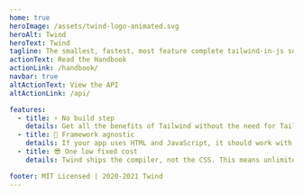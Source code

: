 ```yaml
---
home: true
heroImage: /assets/twind-logo-animated.svg
heroAlt: Twind
heroText: Twind
tagline: The smallest, fastest, most feature complete tailwind-in-js solution in existence
actionText: Read the Handbook
actionLink: /handbook/
navbar: true
altActionText: View the API
altActionLink: /api/

features:
  - title: ⚡️ No build step
    details: Get all the benefits of Tailwind without the need for Tailwind, PostCSS, configuration, purging, or autoprefixing.
  - title: 🚀 Framework agnostic
    details: If your app uses HTML and JavaScript, it should work with Twind. This goes for server-rendered apps too.
  - title: 😎 One low fixed cost
    details: Twind ships the compiler, not the CSS. This means unlimited styles and variants for one low fixed cost of ~12kB.

footer: MIT Licensed | 2020-2021 Twind
---
```

